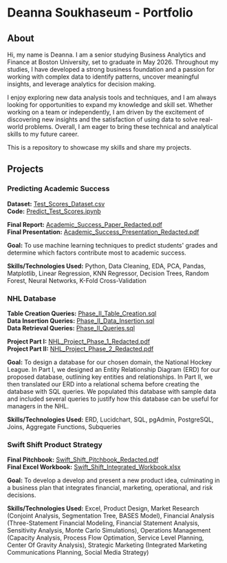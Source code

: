 # Deanna Soukhaseum - Portfolio

## About
Hi, my name is Deanna. I am a senior studying Business Analytics and Finance at Boston University, set to graduate in May 2026. Throughout my studies, I have developed a strong business foundation and a passion for working with complex data to identify patterns, uncover meaningful insights, and leverage analytics for decision making. 

I enjoy exploring new data analysis tools and techniques, and I am always looking for opportunities to expand my knowledge and skill set. Whether working on a team or independently, I am driven by the excitement of discovering new insights and the satisfaction of using data to solve real-world problems. Overall, I am eager to bring these technical and analytical skills to my future career.

This is a repository to showcase my skills and share my projects.

## Projects

### Predicting Academic Success
**Dataset:** [Test_Scores_Dataset.csv](./Predicting_Academic_Success/Test_Scores_Dataset.csv)  
**Code:** [Predict_Test_Scores.ipynb](./Predicting_Academic_Success/Predict_Test_Scores.ipynb)  

**Final Report:** [Academic_Success_Paper_Redacted.pdf](./Predicting_Academic_Success/Academic_Success_Paper_Redacted.pdf)  
**Final Presentation:** [Academic_Success_Presentation_Redacted.pdf](./Predicting_Academic_Success/Academic_Success_Presentation_Redacted.pdf)  

**Goal:** To use machine learning techniques to predict students' grades and determine which factors contribute most to academic success.  

**Skills/Technologies Used:** Python, Data Cleaning, EDA, PCA, Pandas, Matplotlib, Linear Regression, KNN Regressor, Decision Trees, Random Forest, Neural Networks, K-Fold Cross-Validation  

### NHL Database  
**Table Creation Queries:** [Phase_II_Table_Creation.sql](./NHL_Database/Phase_II_Table_Creation.sql)  
**Data Insertion Queries:** [Phase_II_Data_Insertion.sql](./NHL_Database/Phase_II_Data_Insertion.sql)  
**Data Retrieval Queries:** [Phase_II_Queries.sql](./NHL_Database/Phase_II_Queries.sql)  

**Project Part I:** [NHL_Project_Phase_1_Redacted.pdf](./NHL_Database/NHL_Project_Phase_1_Redacted.pdf)  
**Project Part II:** [NHL_Project_Phase_2_Redacted.pdf](./NHL_Database/NHL_Project_Phase_2_Redacted.pdf)  

**Goal:** To design a database for our chosen domain, the National Hockey League. In Part I, we designed an Entity Relationship Diagram (ERD) for our proposed database, outlining key entities and relationships. In Part II, we then translated our ERD into a relational schema before creating the database with SQL queries. We populated this database with sample data and included several queries to justify how this database can be useful for managers in the NHL.  

**Skills/Technologies Used:** ERD, Lucidchart, SQL, pgAdmin, PostgreSQL, Joins, Aggregate Functions, Subqueries  

### Swift Shift Product Strategy
**Final Pitchbook:** [Swift_Shift_Pitchbook_Redacted.pdf](./Swift_Shift/Swift_Shift_Pitchbook_Redacted.pdf)  
**Final Excel Workbook:** [Swift_Shift_Integrated_Workbook.xlsx](./Swift_Shift/Swift_Shift_Integrated_Workbook.xlsx)  

**Goal:** To develop a develop and present a new product idea, culminating in a business plan that integrates financial, marketing, operational, and risk decisions. 

**Skills/Technologies Used:** Excel, Product Design, Market Research (Conjoint Analysis, Segmentation Tree, BASES Model), Financial Analysis (Three-Statement Financial Modeling, Financial Statement Analysis, Sensitivity Analysis, Monte Carlo Simulations), Operations Management (Capacity Analysis, Process Flow Optimation, Service Level Planning, Center Of Gravity Analysis), Strategic Marketing (Integrated Marketing Communications Planning, Social Media Strategy)
